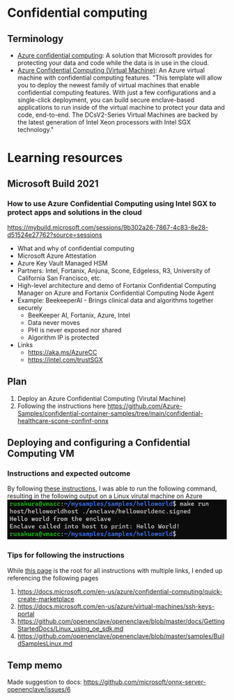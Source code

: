 # Confidential computing
## Terminology
- [Azure confidential computing](https://azure.microsoft.com/en-us/solutions/confidential-compute/): A solution that Microsoft provides for protecting your data and code while the data is in use in the cloud. 
- [Azure Confidential Computing (Virtual Machine)](https://azuremarketplace.microsoft.com/en-us/marketplace/apps/microsoft-azure-compute.acc-virtual-machine-v2): An Azure virtual machine with confidential computing features. "This template will allow you to deploy the newest family of virtual machines that enable confidential computing features. With just a few configurations and a single-click deployment, you can build secure enclave-based applications to run inside of the virtual machine to protect your data and code, end-to-end. The DCsV2-Series Virtual Machines are backed by the latest generation of Intel Xeon processors with Intel SGX technology."

# Learning resources
## Microsoft Build 2021
### How to use Azure Confidential Computing using Intel SGX to protect apps and solutions in the cloud
https://mybuild.microsoft.com/sessions/9b302a26-7867-4c83-8e28-d51524e27762?source=sessions
- What and why of confidential computing
- Microsoft Azure Attestation
- Azure Key Vault Managed HSM
- Partners: Intel, Fortanix, Anjuna, Scone, Edgeless, R3, University of California San Francisco, etc.
- High-level architecture and demo of Fortanix Confidential Computing Manager on Azure and Fortanix Confidential Computing Node Agent
- Example: BeekeeperAI - Brings clinical data and algorithms together securely
  - BeeKeeper AI, Fortanix, Azure, Intel
  - Data never moves
  - PHI is never exposed nor shared
  - Algorithm IP is protected
- Links
  - https://aka.ms/AzureCC
  - https://intel.com/trustSGX



## Plan
1. Deploy an Azure Confidential Computing (Virutal Machine)
2. Following the instructions here https://github.com/Azure-Samples/confidential-container-samples/tree/main/confidential-healthcare-scone-confinf-onnx

## Deploying and configuring a Confidential Computing VM
### Instructions and expected outcome
By following [these instructions](https://github.com/microsoft/onnx-server-openenclave), I was able to run the following command, resulting in the following output on a Linux virutal machine on Azure
![](2021-06-02-15-52-04.png)
### Tips for following the instructions
While [this page](https://github.com/microsoft/onnx-server-openenclave) is the root for all instructions with multiple links, I ended up referencing the following pages
1. https://docs.microsoft.com/en-us/azure/confidential-computing/quick-create-marketplace
2. https://docs.microsoft.com/en-us/azure/virtual-machines/ssh-keys-portal
3. https://github.com/openenclave/openenclave/blob/master/docs/GettingStartedDocs/Linux_using_oe_sdk.md
4. https://github.com/openenclave/openenclave/blob/master/samples/BuildSamplesLinux.md

## Temp memo
Made suggestion to docs:
https://github.com/microsoft/onnx-server-openenclave/issues/6